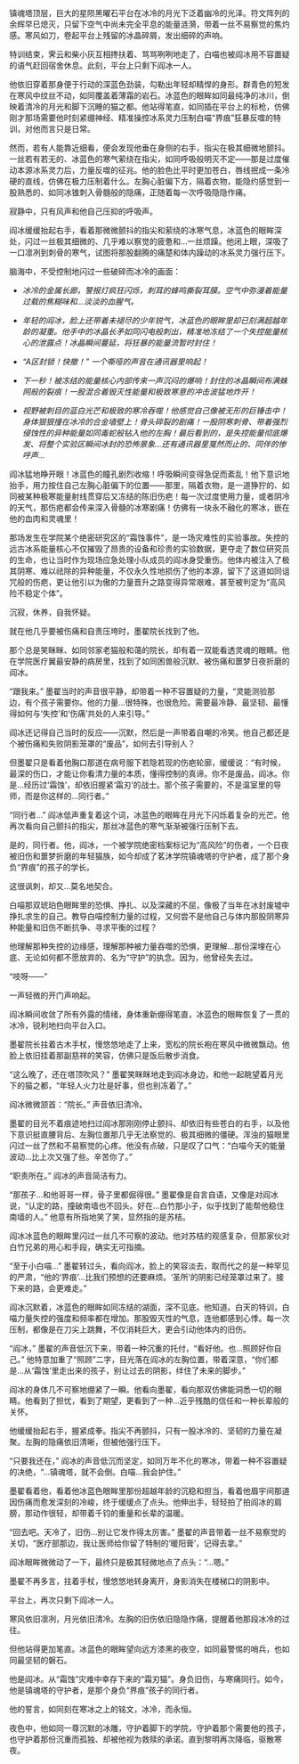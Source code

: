 镇魂塔顶层，巨大的星陨黑曜石平台在冰冷的月光下泛着幽冷的光泽。符文阵列的余辉早已熄灭，只留下空气中尚未完全平息的能量涟漪，带着一丝不易察觉的焦灼感。寒风如刀，卷起平台上残留的冰晶碎屑，发出细碎的声响。

特训结束，霁云和柴小灰互相搀扶着、骂骂咧咧地走了，白喵也被阎冰用不容置疑的语气赶回宿舍休息。此刻，平台上只剩下阎冰一人。

他依旧穿着那身便于行动的深蓝色劲装，勾勒出年轻却精悍的身形。群青色的短发在寒风中纹丝不动，如同覆盖着薄霜的岩石。冰蓝色的眼眸如同最纯净的冰川，倒映着清冷的月光和脚下沉睡的猫之都。他站得笔直，如同插在平台上的标枪，仿佛刚才那场需要他时刻紧绷神经、精准操控冰系灵力压制白喵“界痕”狂暴反噬的特训，对他而言只是日常。

然而，若有人能靠近细看，便会发现他垂在身侧的右手，指尖在极其细微地颤抖。一丝若有若无的、冰蓝色的寒气萦绕在指尖，如同呼吸般明灭不定——那是过度催动本源冰系灵力后，力量反噬的征兆。他的脸色比平时更加苍白，唇线抿成一条冷硬的直线，仿佛在极力压制着什么。左胸心脏偏下方，隔着衣物，能隐约感觉到一股熟悉的、如同冰锥刺入骨髓般的隐痛，正随着每一次呼吸隐隐作痛。

寂静中，只有风声和他自己压抑的呼吸声。

阎冰缓缓抬起右手，看着那微微颤抖的指尖和萦绕的冰寒气息，冰蓝色的眼眸深处，闪过一丝极其细微的、几乎难以察觉的疲惫和…一丝烦躁。他闭上眼，深吸了一口凛冽到刺骨的寒气，试图将那股翻腾的痛楚和体内躁动的冰系灵力强行压下。

脑海中，不受控制地闪过一些破碎而冰冷的画面：

- _冰冷的金属长廊，警报灯疯狂闪烁，刺耳的蜂鸣撕裂耳膜。空气中弥漫着能量过载的焦糊味和…淡淡的血腥气。_
    
- _年轻的阎冰，脸上还带着未褪尽的少年锐气，冰蓝色的眼眸里却已刻满超越年龄的凝重。他手中的冰晶长矛如同闪电般刺出，精准地冻结了一个失控能量核心的泄露点！冰晶瞬间蔓延，将狂暴的能量流暂时封住！_
    
- _“A区封锁！快撤！” 一个嘶哑的声音在通讯器里响起！_
    
- _下一秒！被冻结的能量核心内部传来一声沉闷的爆响！封住的冰晶瞬间布满蛛网般的裂痕！一股混合着毁灭性能量和极致寒意的冲击波猛地炸开！_
    
- _视野被刺目的蓝白光芒和极致的寒冷吞噬！他感觉自己像被无形的巨锤击中！身体狠狠撞在冰冷的合金墙壁上！骨头碎裂的剧痛！一股阴寒刺骨、带着强烈侵蚀性的异种能量如同毒蛇般钻入他的左胸！最后看到的，是失控能量彻底爆发、将整个实验区瞬间冰封的恐怖景象…还有通讯器里戛然而止的、同伴的惨呼声…_
    

阎冰猛地睁开眼！冰蓝色的瞳孔剧烈收缩！呼吸瞬间变得急促而紊乱！他下意识地抬手，用力按住自己左胸心脏偏下的位置——那里，隔着衣物，是一道狰狞的、如同被某种极寒能量射线贯穿后又冻结的陈旧伤疤！每一次过度使用力量，或者阴冷的天气，那伤疤都会传来深入骨髓的冰寒剧痛！仿佛有一块永不融化的寒冰，嵌在他的血肉和灵魂里！

那场发生在学院某个绝密研究区的“霜蚀事件”，是一场灾难性的实验事故。失控的远古冰系能量核心不仅摧毁了昂贵的设备和珍贵的实验数据，更夺走了数位研究员的生命，也让当时作为现场应急处理小队成员的阎冰身受重伤。他体内被注入了极其阴寒、难以祛除的异种能量，不仅永久性地损伤了他的本源，留下了这道如同诅咒般的伤疤，更让他引以为傲的力量晋升之路变得异常艰难，甚至被判定为“高风险不稳定个体”。

沉寂，休养，自我怀疑。

就在他几乎要被伤痛和自责压垮时，墨翟院长找到了他。

那个总是笑眯眯、如同邻家老猫般和蔼的院长，却有着一双能看透灵魂的眼睛。他在学院医疗翼最安静的病房里，找到了如同困兽般沉默、被伤痛和噩梦日夜折磨的阎冰。

“跟我来。” 墨翟当时的声音很平静，却带着一种不容置疑的力量，“灵能测验那边，有个孩子需要你。他的力量…很特殊，也很危险。需要最冷静、最坚韧、最懂得如何与‘失控’和‘伤痛’共处的人来引导。”

阎冰还记得自己当时的反应——沉默，然后是一声带着自嘲的冷笑。他自己都还是个被伤痛和失败阴影笼罩的“废品”，如何去引导别人？

但墨翟只是看着他胸口那道在病号服下若隐若现的伤疤轮廓，缓缓说：“有时候，最深的伤口，才能让你看清力量的本质，懂得控制的真谛。你不是废品，阎冰。你是…经历过‘霜蚀’，却依旧握紧‘霜刃’的战士。那个孩子需要的，不是温室里的导师，而是你这样的…同行者。”

“同行者…” 阎冰低声重复着这个词，冰蓝色的眼眸在月光下闪烁着复杂的光芒。他再次看向自己颤抖的指尖，那丝冰蓝色的寒气渐渐被强行压制下去。

是的，同行者。他，阎冰，一个被学院绝密档案标记为“高风险”的伤者，一个日夜被旧伤和噩梦折磨的年轻猫族，如今却成了茗沐学院镇魂塔的守护者，成了那个身负“界痕”的孩子的学长。

这很讽刺，却又…莫名地契合。

白喵那双琥珀色眼眸里的恐惧、挣扎、以及深藏的不屈，像极了当年在冰封废墟中挣扎求生的自己。教导白喵控制力量的过程，又何尝不是他自己与体内那股阴寒异种能量和旧伤不断抗争、寻求平衡的过程？

他理解那种失控的边缘感，理解那种被力量吞噬的恐惧，更理解…那份深埋在心底、无论如何都不愿放弃的、名为“守护”的执念。因为，他曾经失去过。

“吱呀——”

一声轻微的开门声响起。

阎冰瞬间收敛了所有外露的情绪，身体重新绷得笔直，冰蓝色的眼眸恢复了一贯的冰冷，锐利地扫向平台入口。

墨翟院长拄着古木手杖，慢悠悠地走了上来，宽松的院长袍在寒风中微微飘动。他脸上依旧挂着那副慈祥的笑容，仿佛只是饭后散步消食。

“这么晚了，还在塔顶吹风？” 墨翟笑眯眯地走到阎冰身边，和他一起眺望着月光下的猫之都，“年轻人火力壮是好事，但也别冻着了。”

阎冰微微颔首：“院长。” 声音依旧清冷。

墨翟的目光不着痕迹地扫过阎冰那刚刚停止颤抖、却依旧有些苍白的右手，以及他下意识挺直腰背后、左胸位置那几乎无法察觉的、极其细微的僵硬。浑浊的猫眼里闪过一丝了然和不易察觉的心疼。他没有点破，只是叹了口气：“白喵今天的能量波动…比上次又强了些。辛苦你了。”

“职责所在。” 阎冰的声音简洁有力。

“那孩子…和他哥哥一样，骨子里都倔得很。” 墨翟像是自言自语，又像是对阎冰说，“认定的路，撞破南墙也不回头。好在…白竹那小子，似乎找到了能帮他稳住南墙的人。” 他意有所指地笑了笑，显然指的是苏桔。

阎冰冰蓝色的眼眸里闪过一丝几不可察的波动。他对苏桔的观感复杂，但那家伙对白竹兄弟的用心和手段，确实无可指摘。

“至于小白喵…” 墨翟转过头，看向阎冰，脸上的笑容淡去，取而代之的是一种罕见的严肃，“他的‘界痕’…比我们预想的还要麻烦。‘圣所’的阴影已经笼罩过来了。接下来的路，会更难走。”

阎冰沉默着，冰蓝色的眼眸如同冻结的湖面，深不见底。他知道。白天的特训，白喵力量失控的强度和频率都在增加。那股毁灭性的气息，连他都感到心悸。每一次压制，都像是在刀尖上跳舞，不仅消耗巨大，更会引动他体内的旧伤。

“阎冰，” 墨翟的声音低沉下来，带着一种沉重的托付，“看好他。也…照顾好你自己。” 他特意加重了“照顾”二字，目光落在阎冰的左胸位置，带着深意，“你们都是…从‘霜蚀’里走出来的孩子，别让过去的阴影，绊住了未来的脚步。”

阎冰的身体几不可察地绷紧了一瞬。他看向墨翟，看向那双仿佛能洞悉一切的眼睛。他看到了担忧，看到了期望，更看到了一种…近乎残酷的信任和一种长辈般的关怀。

他缓缓抬起右手，握紧成拳。指尖不再颤抖，只有一股冰冷的、坚韧的力量在凝聚。左胸的隐痛依旧清晰，但被他强行压下。

“只要我还在，” 阎冰的声音低沉而坚定，如同万年不化的寒冰，带着一种不容置疑的决绝，“…镇魂塔，就不会倒。白喵…我会护住。”

墨翟看着他，看着他冰蓝色眼眸里那份超越年龄的沉稳和担当，看着他眉宇间那道因伤痛而愈发深刻的冷峻，终于缓缓点了点头。他伸出手，轻轻拍了拍阎冰的肩膀，那动作很轻，却带着千钧的重量和长辈的温暖。

“回去吧。天冷了，旧伤…别让它发作得太厉害。” 墨翟的声音带着一丝不易察觉的关切，“医疗部那边，我让医师给你留了特制的‘暖阳膏’，记得去拿。”

阎冰眼眸微微动了一下，最终只是极其轻微地点了点头：“…嗯。”

墨翟不再多言，拄着手杖，慢悠悠地转身离开，身影消失在楼梯口的阴影中。

平台上，再次只剩下阎冰一人。

寒风依旧凛冽，月光依旧清冷。左胸的旧伤依旧隐隐作痛，提醒着他那段冰冷的过往。

但他站得更加笔直。冰蓝色的眼眸望向远方漆黑的夜空，如同最警惕的哨兵，也如同最坚韧的磐石。

他是阎冰。从“霜蚀”灾难中幸存下来的“霜刃猫”。身负旧伤，与寒痛同行。如今，他是镇魂塔的守护者，是那个身负“界痕”孩子的同行者。

他的誓言，如同刻在寒冰之上的铭文，冰冷，而永恒。

夜色中，他如同一尊沉默的冰雕，守护着脚下的学院，守护着那个需要他的孩子，也守护着那份沉重而孤独、却被他视为救赎的承诺。直到黎明再次降临，驱散寒夜。